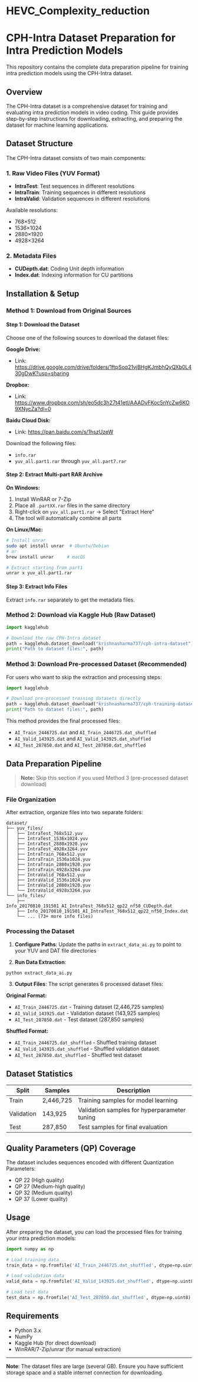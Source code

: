 # HEVC_Complexity_reduction
# CPH-Intra Dataset Preparation for Intra Prediction Models

This repository contains the complete data preparation pipeline for training intra prediction models using the CPH-Intra dataset.

## Overview

The CPH-Intra dataset is a comprehensive dataset for training and evaluating intra prediction models in video coding. This guide provides step-by-step instructions for downloading, extracting, and preparing the dataset for machine learning applications.

## Dataset Structure

The CPH-Intra dataset consists of two main components:

### 1. Raw Video Files (YUV Format)
- **IntraTest**: Test sequences in different resolutions
- **IntraTrain**: Training sequences in different resolutions  
- **IntraValid**: Validation sequences in different resolutions

Available resolutions:
- 768×512
- 1536×1024
- 2880×1920
- 4928×3264

### 2. Metadata Files
- **CUDepth.dat**: Coding Unit depth information
- **Index.dat**: Indexing information for CU partitions

## Installation & Setup

### Method 1: Download from Original Sources

#### Step 1: Download the Dataset
Choose one of the following sources to download the dataset files:

**Google Drive:**
- Link: https://drive.google.com/drive/folders/1ftpSoq21vjBHgKJmbhQyQXb0L430gDwK?usp=sharing

**Dropbox:**
- Link: https://www.dropbox.com/sh/eo5dc3h27t41etl/AAADvFKoc5nYcZw6KO9XNycZa?dl=0

**Baidu Cloud Disk:**
- Link: https://pan.baidu.com/s/1hszUzeW

Download the following files:
- `info.rar`
- `yuv_all.part1.rar` through `yuv_all.part7.rar`

#### Step 2: Extract Multi-part RAR Archive

**On Windows:**
1. Install WinRAR or 7-Zip
2. Place all `.partXX.rar` files in the same directory
3. Right-click on `yuv_all.part1.rar` → Select "Extract Here"
4. The tool will automatically combine all parts

**On Linux/Mac:**
```bash
# Install unrar
sudo apt install unrar  # Ubuntu/Debian
# or
brew install unrar     # macOS

# Extract starting from part1
unrar x yuv_all.part1.rar
```

#### Step 3: Extract Info Files
Extract `info.rar` separately to get the metadata files.

### Method 2: Download via Kaggle Hub (Raw Dataset)

```python
import kagglehub

# Download the raw CPH-Intra dataset
path = kagglehub.dataset_download("krishnasharma737/cph-intra-dataset")
print("Path to dataset files:", path)
```

### Method 3: Download Pre-processed Dataset (Recommended)

For users who want to skip the extraction and processing steps:

```python
import kagglehub

# Download pre-processed training datasets directly
path = kagglehub.dataset_download("krishnasharma737/cph-training-datasets")
print("Path to dataset files:", path)
```

This method provides the final processed files:
- `AI_Train_2446725.dat` and `AI_Train_2446725.dat_shuffled`
- `AI_Valid_143925.dat` and `AI_Valid_143925.dat_shuffled`
- `AI_Test_287850.dat` and `AI_Test_287850.dat_shuffled`

## Data Preparation Pipeline

> **Note:** Skip this section if you used Method 3 (pre-processed dataset download)

### File Organization

After extraction, organize files into two separate folders:

```
dataset/
├── yuv_files/
│   ├── IntraTest_768x512.yuv
│   ├── IntraTest_1536x1024.yuv
│   ├── IntraTest_2880x1920.yuv
│   ├── IntraTest_4928x3264.yuv
│   ├── IntraTrain_768x512.yuv
│   ├── IntraTrain_1536x1024.yuv
│   ├── IntraTrain_2880x1920.yuv
│   ├── IntraTrain_4928x3264.yuv
│   ├── IntraValid_768x512.yuv
│   ├── IntraValid_1536x1024.yuv
│   ├── IntraValid_2880x1920.yuv
│   └── IntraValid_4928x3264.yuv
└── info_files/
    ├── Info_20170810_191501_AI_IntraTest_768x512_qp22_nf50_CUDepth.dat
    ├── Info_20170810_191501_AI_IntraTest_768x512_qp22_nf50_Index.dat
    └── ... (73+ more info files)
```

### Processing the Dataset

1. **Configure Paths**: Update the paths in `extract_data_ai.py` to point to your YUV and DAT file directories

2. **Run Data Extraction**:
```bash
python extract_data_ai.py
```

3. **Output Files**: The script generates 6 processed dataset files:

**Original Format:**
- `AI_Train_2446725.dat` - Training dataset (2,446,725 samples)
- `AI_Valid_143925.dat` - Validation dataset (143,925 samples)
- `AI_Test_287850.dat` - Test dataset (287,850 samples)

**Shuffled Format:**
- `AI_Train_2446725.dat_shuffled` - Shuffled training dataset
- `AI_Valid_143925.dat_shuffled` - Shuffled validation dataset
- `AI_Test_287850.dat_shuffled` - Shuffled test dataset

## Dataset Statistics

| Split | Samples | Description |
|-------|---------|-------------|
| Train | 2,446,725 | Training samples for model learning |
| Validation | 143,925 | Validation samples for hyperparameter tuning |
| Test | 287,850 | Test samples for final evaluation |

## Quality Parameters (QP) Coverage

The dataset includes sequences encoded with different Quantization Parameters:
- QP 22 (High quality)
- QP 27 (Medium-high quality)
- QP 32 (Medium quality)
- QP 37 (Lower quality)

## Usage

After preparing the dataset, you can load the processed files for training your intra prediction models:

```python
import numpy as np

# Load training data
train_data = np.fromfile('AI_Train_2446725.dat_shuffled', dtype=np.uint8)

# Load validation data
valid_data = np.fromfile('AI_Valid_143925.dat_shuffled', dtype=np.uint8)

# Load test data
test_data = np.fromfile('AI_Test_287850.dat_shuffled', dtype=np.uint8)
```

## Requirements

- Python 3.x
- NumPy
- Kaggle Hub (for direct download)
- WinRAR/7-Zip/unrar (for manual extraction)
---

**Note**: The dataset files are large (several GB). Ensure you have sufficient storage space and a stable internet connection for downloading.
